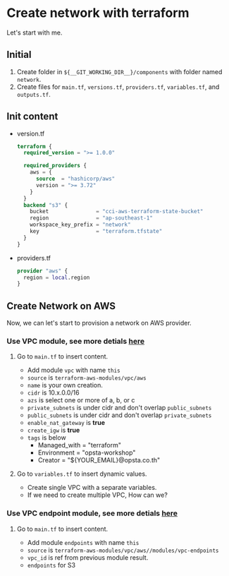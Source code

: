 # Create network with terraform

Let's start with me.

## Initial

1. Create folder in `${__GIT_WORKING_DIR__}/components` with folder named `network`.
2. Create files for `main.tf`, `versions.tf`, `providers.tf`, `variables.tf`, and `outputs.tf`.

## Init content

- version.tf

    ```tf
    terraform {
      required_version = ">= 1.0.0"

      required_providers {
        aws = {
          source  = "hashicorp/aws"
          version = ">= 3.72"
        }
      }
      backend "s3" {
        bucket               = "cci-aws-terraform-state-bucket"
        region               = "ap-southeast-1"
        workspace_key_prefix = "network"
        key                  = "terraform.tfstate"
      }
    }
    ```

- providers.tf

    ```tf
    provider "aws" {
      region = local.region
    }
    ```

## Create Network on AWS

Now, we can let's start to provision a network on AWS provider.

### Use VPC module, see more detials [here](https://registry.terraform.io/modules/terraform-aws-modules/vpc/aws/latest)

1. Go to `main.tf` to insert content.

   - Add module `vpc` with name `this`
   - `source` is `terraform-aws-modules/vpc/aws`
   - `name` is your own creation.
   - `cidr` is 10.x.0.0/16
   - `azs` is select one or more of a, b, or c
   - `private_subnets` is under cidr and don't overlap `public_subnets`
   - `public_subnets` is under cidr and don't overlap `private_subnets`
   - `enable_nat_gateway` is **true**
   - `create_igw` is **true**
   - `tags` is below
      - Managed_with = "terraform"
      - Environment = "opsta-workshop"
      - Creator = "${YOUR_EMAIL}@opsta.co.th"
2. Go to `variables.tf` to insert dynamic values.

   - Create single VPC with a separate variables.
   - If we need to create multiple VPC, How can we?

### Use VPC endpoint module, see more detials [here](https://registry.terraform.io/modules/terraform-aws-modules/vpc/aws/latest/submodules/vpc-endpoints)

1. Go to `main.tf` to insert content.

   - Add module `endpoints` with name `this`
   - `source` is `terraform-aws-modules/vpc/aws//modules/vpc-endpoints`
   - `vpc_id` is ref from previous module result.
   - `endpoints` for S3
